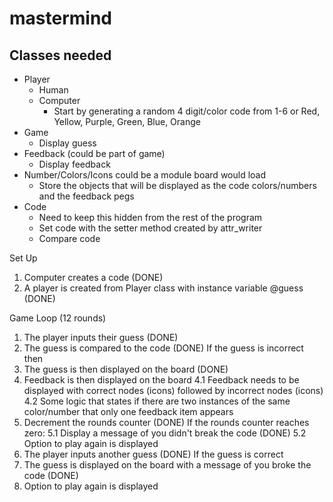 # mastermind

## Classes needed
  * Player
    * Human
    * Computer
      * Start by generating a random 4 digit/color code from 1-6 or Red, Yellow, Purple, Green, Blue, Orange
  * Game
    * Display guess
  * Feedback (could be part of game)
    * Display feedback
  * Number/Colors/Icons could be a module board would load
    * Store the objects that will be displayed as the code colors/numbers and the feedback pegs
  * Code
    * Need to keep this hidden from the rest of the program
    * Set code with the setter method created by attr_writer
    * Compare code


Set Up
1. Computer creates a code (DONE)
2. A player is created from Player class with instance variable @guess (DONE)

Game Loop (12 rounds)
1. The player inputs their guess (DONE)
2. The guess is compared to the code (DONE)
If the guess is incorrect then
3. The guess is then displayed on the board (DONE)
4. Feedback is then displayed on the board
  4.1 Feedback needs to be displayed with correct nodes (icons) followed by incorrect nodes (icons)
  4.2 Some logic that states if there are two instances of the same color/number that only one feedback item appears 
5. Decrement the rounds counter (DONE)
  If the rounds counter reaches zero:
  5.1 Display a message of you didn't break the code (DONE)
  5.2 Option to play again is displayed
6. The player inputs another guess (DONE)
If the guess is correct
7. The guess is displayed on the board with a message of you broke the code (DONE)
8. Option to play again is displayed